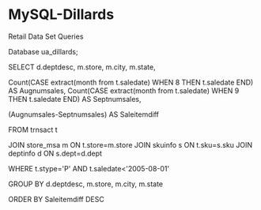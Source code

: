 # MySQL-Dillards
Retail Data Set Queries

Database ua_dillards;

SELECT d.deptdesc, m.store, m.city, m.state,

Count(CASE extract(month from t.saledate) WHEN 8 THEN t.saledate END) AS Augnumsales,
Count(CASE extract(month from t.saledate) WHEN 9 THEN t.saledate END) AS Septnumsales,

(Augnumsales-Septnumsales) AS Saleitemdiff

FROM trnsact t



JOIN store_msa m ON t.store=m.store 
JOIN skuinfo s ON t.sku=s.sku
JOIN deptinfo d ON s.dept=d.dept

WHERE t.stype='P' AND t.saledate<'2005-08-01'

GROUP BY d.deptdesc, m.store, m.city, m.state

ORDER BY Saleitemdiff DESC
